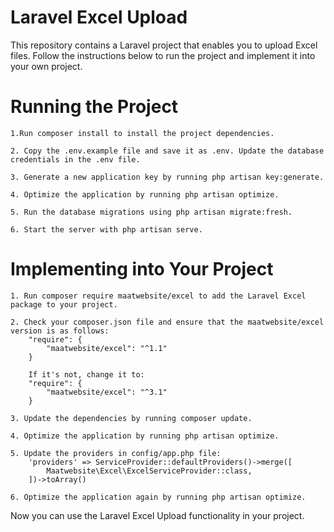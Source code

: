 # Laravel Excel Upload

This repository contains a Laravel project that enables you to upload Excel files. Follow the instructions below to run the project and implement it into your own project.

# Running the Project

    1.Run composer install to install the project dependencies.

    2. Copy the .env.example file and save it as .env. Update the database credentials in the .env file.

    3. Generate a new application key by running php artisan key:generate.

    4. Optimize the application by running php artisan optimize.

    5. Run the database migrations using php artisan migrate:fresh.

    6. Start the server with php artisan serve.


# Implementing into Your Project

    1. Run composer require maatwebsite/excel to add the Laravel Excel package to your project.

    2. Check your composer.json file and ensure that the maatwebsite/excel version is as follows:
        "require": {
            "maatwebsite/excel": "^1.1"
        }

        If it's not, change it to:
        "require": {
            "maatwebsite/excel": "^3.1"
        }

    3. Update the dependencies by running composer update.

    4. Optimize the application by running php artisan optimize.

    5. Update the providers in config/app.php file:
        'providers' => ServiceProvider::defaultProviders()->merge([
            Maatwebsite\Excel\ExcelServiceProvider::class,
        ])->toArray()

    6. Optimize the application again by running php artisan optimize.

    
Now you can use the Laravel Excel Upload functionality in your project.

